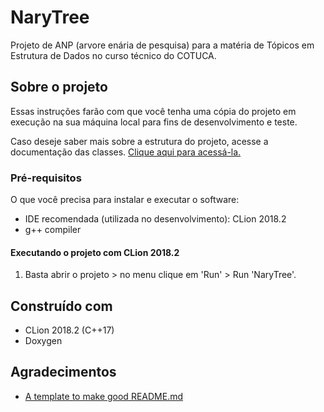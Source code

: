 # NaryTree

Projeto de ANP (arvore enária de pesquisa) para a matéria de Tópicos em Estrutura de Dados no curso técnico do COTUCA.

## Sobre o projeto

Essas instruções farão com que você tenha uma cópia do projeto em execução na sua máquina local para fins de desenvolvimento e teste.

Caso deseje saber mais sobre a estrutura do projeto, acesse a documentação das classes. [Clique aqui para acessá-la.](https://github.com/bartier/NaryTree/files/2431720/pt-br.pdf)

### Pré-requisitos

O que você precisa para instalar e executar o software:

- IDE recomendada (utilizada no desenvolvimento): CLion 2018.2
- g++ compiler

#### Executando o projeto com CLion 2018.2

1. Basta abrir o projeto > no menu clique em 'Run' > Run 'NaryTree'.

## Construído com

* CLion 2018.2 (C++17)
* Doxygen

## Agradecimentos

* [A template to make good README.md](https://gist.github.com/PurpleBooth/109311bb0361f32d87a2)
